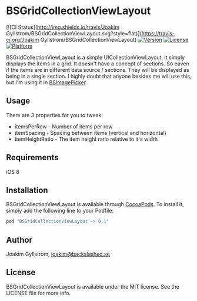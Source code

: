 # BSGridCollectionViewLayout

[![CI Status](http://img.shields.io/travis/Joakim Gyllstrom/BSGridCollectionViewLayout.svg?style=flat)](https://travis-ci.org/Joakim Gyllstrom/BSGridCollectionViewLayout)
[![Version](https://img.shields.io/cocoapods/v/BSGridCollectionViewLayout.svg?style=flat)](http://cocoapods.org/pods/BSGridCollectionViewLayout)
[![License](https://img.shields.io/cocoapods/l/BSGridCollectionViewLayout.svg?style=flat)](http://cocoapods.org/pods/BSGridCollectionViewLayout)
[![Platform](https://img.shields.io/cocoapods/p/BSGridCollectionViewLayout.svg?style=flat)](http://cocoapods.org/pods/BSGridCollectionViewLayout)

BSGridCollectionViewLayout is a simple UICollectionViewLayout. It simply displays the items in a grid. It doesn't have a concept of sections. So eaven if the items are in different data source / sections. They will be displayed as being in a single section. I highly doubt that anyone besides me will use this, but I'm using it in [BSImagePicker](https://github.com/mikaoj/BSImagePicker).

## Usage

There are 3 properties for you to tweak:
* itemsPerRow - Number of items per row
* itemSpacing - Spacing between items (vertical and horizontal)
* itemHeightRatio - The item height ratio relative to it's width

## Requirements
iOS 8

## Installation

BSGridCollectionViewLayout is available through [CocoaPods](http://cocoapods.org). To install
it, simply add the following line to your Podfile:

```ruby
pod "BSGridCollectionViewLayout ~> 0.1"
```

## Author

Joakim Gyllstrom, joakim@backslashed.se

## License

BSGridCollectionViewLayout is available under the MIT license. See the LICENSE file for more info.

